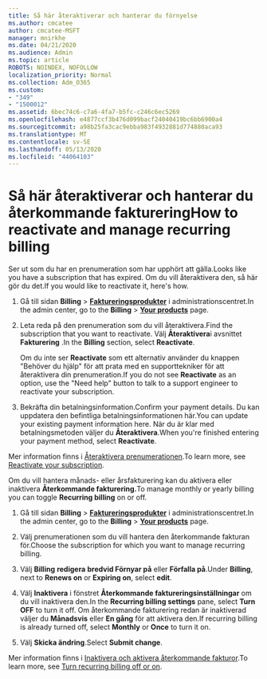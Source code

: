 ```yaml
---
title: Så här återaktiverar och hanterar du förnyelse
ms.author: cmcatee
author: cmcatee-MSFT
manager: mnirkhe
ms.date: 04/21/2020
ms.audience: Admin
ms.topic: article
ROBOTS: NOINDEX, NOFOLLOW
localization_priority: Normal
ms.collection: Adm_O365
ms.custom:
- "349"
- "1500012"
ms.assetid: 6bec74c6-c7a6-4fa7-b5fc-c246c6ec5269
ms.openlocfilehash: e4877ccf3b476d099bacf24040419bc6bb6900a4
ms.sourcegitcommit: a98b25fa3cac9ebba983f4932881d774880aca93
ms.translationtype: MT
ms.contentlocale: sv-SE
ms.lasthandoff: 05/13/2020
ms.locfileid: "44064103"
---
```

# <a name="how-to-reactivate-and-manage-recurring-billing"></a><span data-ttu-id="85449-102">Så här återaktiverar och hanterar du återkommande fakturering</span><span class="sxs-lookup"><span data-stu-id="85449-102">How to reactivate and manage recurring billing</span></span>

<span data-ttu-id="85449-103">Ser ut som du har en prenumeration som har upphört att gälla.</span><span class="sxs-lookup"><span data-stu-id="85449-103">Looks like you have a subscription that has expired.</span></span> <span data-ttu-id="85449-104">Om du vill återaktivera den, så här gör du det.</span><span class="sxs-lookup"><span data-stu-id="85449-104">If you would like to reactivate it, here's how.</span></span>
  
1. <span data-ttu-id="85449-105">Gå till sidan **Billing** \> **[Faktureringsprodukter](https://go.microsoft.com/fwlink/p/?linkid=842054)** i administrationscentret.</span><span class="sxs-lookup"><span data-stu-id="85449-105">In the admin center, go to the **Billing** \> **[Your products](https://go.microsoft.com/fwlink/p/?linkid=842054)** page.</span></span>

2. <span data-ttu-id="85449-106">Leta reda på den prenumeration som du vill återaktivera.</span><span class="sxs-lookup"><span data-stu-id="85449-106">Find the subscription that you want to reactivate.</span></span> <span data-ttu-id="85449-107">Välj **Återaktivera**i avsnittet **Fakturering** .</span><span class="sxs-lookup"><span data-stu-id="85449-107">In the **Billing** section, select  **Reactivate**.</span></span>

    <span data-ttu-id="85449-108">Om du inte ser **Reactivate** som ett alternativ använder du knappen "Behöver du hjälp" för att prata med en supporttekniker för att återaktivera din prenumeration.</span><span class="sxs-lookup"><span data-stu-id="85449-108">If you do not see **Reactivate** as an option, use the "Need help" button to talk to a support engineer to reactivate your subscription.</span></span>

3. <span data-ttu-id="85449-109">Bekräfta din betalningsinformation.</span><span class="sxs-lookup"><span data-stu-id="85449-109">Confirm your payment details.</span></span> <span data-ttu-id="85449-110">Du kan uppdatera den befintliga betalningsinformationen här.</span><span class="sxs-lookup"><span data-stu-id="85449-110">You can update your existing payment information here.</span></span> <span data-ttu-id="85449-111">När du är klar med betalningsmetoden väljer du **Återaktivera**.</span><span class="sxs-lookup"><span data-stu-id="85449-111">When you're finished entering your payment method, select **Reactivate**.</span></span>

<span data-ttu-id="85449-112">Mer information finns i [Återaktivera prenumerationen](https://docs.microsoft.com//office365/admin/subscriptions-and-billing/reactivate-your-subscription).</span><span class="sxs-lookup"><span data-stu-id="85449-112">To learn more, see [Reactivate your subscription](https://docs.microsoft.com//office365/admin/subscriptions-and-billing/reactivate-your-subscription).</span></span> 

<span data-ttu-id="85449-113">Om du vill hantera månads- eller årsfakturering kan du aktivera eller inaktivera **Återkommande fakturering.**</span><span class="sxs-lookup"><span data-stu-id="85449-113">To manage monthly or yearly billing you can toggle **Recurring billing** on or off.</span></span>
  
1. <span data-ttu-id="85449-114">Gå till sidan **Billing** \> **[Faktureringsprodukter](https://go.microsoft.com/fwlink/p/?linkid=842054)** i administrationscentret.</span><span class="sxs-lookup"><span data-stu-id="85449-114">In the admin center, go to the **Billing** \> **[Your products](https://go.microsoft.com/fwlink/p/?linkid=842054)** page.</span></span>

2. <span data-ttu-id="85449-115">Välj prenumerationen som du vill hantera den återkommande fakturan för.</span><span class="sxs-lookup"><span data-stu-id="85449-115">Choose the subscription for which you want to manage recurring billing.</span></span>

3. <span data-ttu-id="85449-116">Välj **Billing** **redigera** **bredvid Förnyar på** eller **Förfalla på**.</span><span class="sxs-lookup"><span data-stu-id="85449-116">Under **Billing**, next to **Renews on** or **Expiring on**, select **edit**.</span></span>

4. <span data-ttu-id="85449-117">Välj **Inaktivera** i fönstret **Återkommande faktureringsinställningar** om du vill inaktivera den.</span><span class="sxs-lookup"><span data-stu-id="85449-117">In the **Recurring billing settings** pane, select **Turn OFF** to turn it off.</span></span> <span data-ttu-id="85449-118">Om återkommande fakturering redan är inaktiverad väljer du **Månadsvis** eller **En gång** för att aktivera den.</span><span class="sxs-lookup"><span data-stu-id="85449-118">If recurring billing is already turned off, select **Monthly** or **Once** to turn it on.</span></span>

5. <span data-ttu-id="85449-119">Välj **Skicka ändring**.</span><span class="sxs-lookup"><span data-stu-id="85449-119">Select **Submit change**.</span></span>

<span data-ttu-id="85449-120">Mer information finns i [Inaktivera och aktivera återkommande fakturor](https://docs.microsoft.com/office365/admin/subscriptions-and-billing/renew-your-subscription#turn-recurring-billing-off-or-on).</span><span class="sxs-lookup"><span data-stu-id="85449-120">To learn more, see [Turn recurring billing off or on](https://docs.microsoft.com/office365/admin/subscriptions-and-billing/renew-your-subscription#turn-recurring-billing-off-or-on).</span></span>